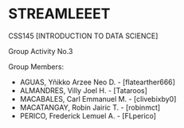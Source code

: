 # STREAMLEEET
CSS145 [INTRODUCTION TO DATA SCIENCE]

Group Activity No.3 

Group Members:
*   AGUAS, Yñikko Arzee Neo D. - [flatearther666]
*   ALMANDRES, Villy Joel H. - [Tataroos]
*   MACABALES, Carl Emmanuel M. - [clivebixby0]
*   MACATANGAY, Robin Jairic T. - [robinmct]
*   PERICO, Frederick Lemuel A. - [FLperico]

